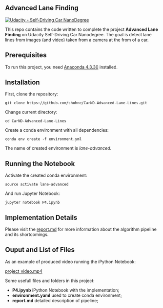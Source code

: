 ## Advanced Lane Finding
[![Udacity - Self-Driving Car NanoDegree](https://s3.amazonaws.com/udacity-sdc/github/shield-carnd.svg)](http://www.udacity.com/drive)

This repo contains the code written to complete the project **Advanced Lane Finding** on Udacity Self-Driving Car Nanodegree. The goal is detect lane lines from images (and video) taken from a camera at the from of a car.

Prerequisites
---
To run this project, you need [Anaconda 4.3.30](https://anaconda.org/conda-canary/conda/files?version=4.3.30) installed.

Installation
---
First, clone the repository:
```
git clone https://github.com/shohne/CarND-Advanced-Lane-Lines.git
```
Change current directory:
```
cd CarND-Advanced-Lane-Lines
```
Create a conda environment with all dependencies:
```
conda env create -f environment.yml
```
The name of created environment is *lane-advanced*.

Running the Notebook
---
Activate the created conda environment:
```
source activate lane-advanced
```
And run Jupyter Notebook:
```
jupyter notebook P4.ipynb
```
Implementation Details
---
Please visit the [report.md](report.md) for more information about the algorithm pipeline and its shortcomings.

Ouput and List of Files
---
As an example of produced video running the iPython Notebook:

[project_video.mp4](output/project_video.mp4)

Some usefull files and folders in this project:

- **P4.ipynb** iPython Notebook with the implementation;
- **environment.yaml** used to create conda environment;
- **report.md** detailed description of pipeline;
